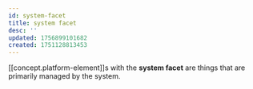 ```yaml
---
id: system-facet
title: system facet
desc: ''
updated: 1756899101682
created: 1751128813453
---
```


[[concept.platform-element]]s with the **system facet** are things that are primarily managed by the system.
